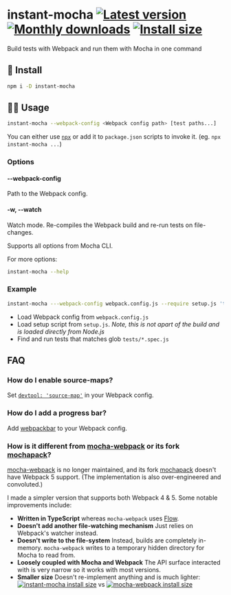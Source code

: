 # instant-mocha [![Latest version](https://badgen.net/npm/v/instant-mocha)](https://npm.im/instant-mocha) [![Monthly downloads](https://badgen.net/npm/dm/instant-mocha)](https://npm.im/instant-mocha) [![Install size](https://packagephobia.now.sh/badge?p=instant-mocha)](https://packagephobia.now.sh/result?p=instant-mocha)

Build tests with Webpack and run them with Mocha in one command

## 🚀 Install
```sh
npm i -D instant-mocha
```

## 👨‍🏫 Usage
```sh
instant-mocha --webpack-config <Webpack config path> [test paths...]
```

You can either use [`npx`](https://www.npmjs.com/package/npx) or add it to `package.json` scripts to invoke it. (eg. `npx instant-mocha ...`)

### Options
#### --webpack-config
Path to the Webpack config.

#### -w, --watch
Watch mode. Re-compiles the Webpack build and re-run tests on file-changes.

Supports all options from Mocha CLI.

For more options:
```sh
instant-mocha --help
```

### Example
```sh
instant-mocha ---webpack-config webpack.config.js --require setup.js 'tests/*.spec.js'
```
- Load Webpack config from `webpack.config.js`
- Load setup script from `setup.js`. _Note, this is not apart of the build and is loaded directly from Node.js_
- Find and run tests that matches glob `tests/*.spec.js`

## FAQ

### How do I enable source-maps?
Set [`devtool: 'source-map'`](https://webpack.js.org/configuration/devtool/) in your Webpack config.

### How do I add a progress bar?
Add [webpackbar](https://github.com/unjs/webpackbar) to your Webpack config.

### How is it different from [mocha-webpack](https://github.com/zinserjan/mocha-webpack) or its fork [mochapack](https://github.com/sysgears/mochapack)?

[mocha-webpack](https://github.com/zinserjan/mocha-webpack) is no longer maintained, and its fork [mochapack](https://github.com/sysgears/mochapack) doesn't have Webpack 5 support. (The implementation is also over-engineered and convoluted.)

I made a simpler version that supports both Webpack 4 & 5. Some notable improvements include:
- **Written in TypeScript** whereas `mocha-webpack` uses [Flow](https://github.com/facebook/flow).
- **Doesn't add another file-watching mechanism** Just relies on Webpack's watcher instead.
- **Doesn't write to the file-system** Instead, builds are completely in-memory. `mocha-webpack` writes to a temporary hidden directory for Mocha to read from.
- **Loosely coupled with Mocha and Webpack** The API surface interacted with is very narrow so it works with most versions.
- **Smaller size** Doesn't re-implement anything and is much lighter: [![instant-mocha install size](https://packagephobia.now.sh/badge?p=instant-mocha)](https://packagephobia.now.sh/result?p=instant-mocha) vs [![mocha-webpack install size](https://packagephobia.now.sh/badge?p=mocha-webpack)](https://packagephobia.now.sh/result?p=mocha-webpack)
